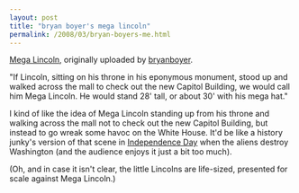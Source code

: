 ```yaml
---
layout: post
title: "bryan boyer's mega lincoln"
permalink: /2008/03/bryan-boyers-me.html
---
```


<div class="flickr-frame">	<a href="http://www.flickr.com/photos/bryan/2366899829/" title="photo sharing"><img alt="" class="flickr-photo " src="http://farm3.static.flickr.com/2080/2366899829_fd2340b35b.jpg" /></a><br />	<span class="flickr-caption"><a href="http://www.flickr.com/photos/bryan/2366899829/">Mega Lincoln</a>, originally uploaded by <a href="http://www.flickr.com/people/bryan/">bryanboyer</a>.</span></div>				<p class="flickr-yourcomment">	&quot;If Lincoln, sitting on his throne in his eponymous monument, stood up and walked across the mall to check out the new Capitol Building, we would call him Mega Lincoln. He would stand 28&#39; tall, or about 30&#39; with his mega hat.&quot;</p><p class="flickr-yourcomment">I kind of like the idea of Mega Lincoln standing up from his throne and walking across the mall not to check out the new Capitol Building, but instead to go wreak some havoc on the White House. It&#39;d be like a history junky&#39;s version of that scene in <a href="http://www.imdb.com/title/tt0116629/">Independence Day</a> when the aliens destroy Washington (and the audience enjoys it just a bit too much).</p><p class="flickr-yourcomment">(Oh, and in case it isn&#39;t clear, the little Lincolns are life-sized, presented for scale against Mega Lincoln.)</p>


